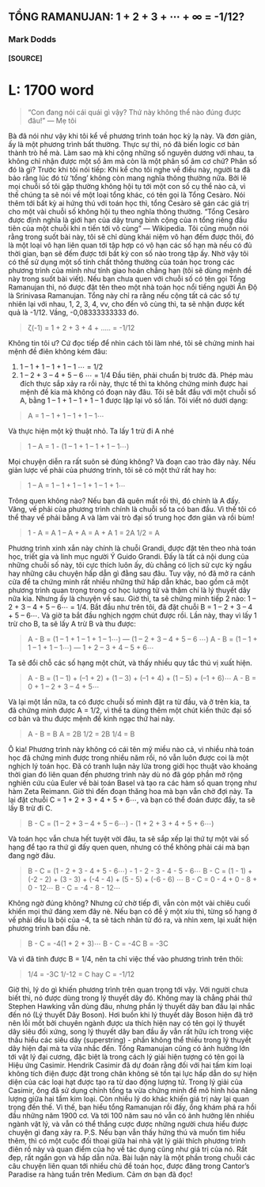 
## TỔNG RAMANUJAN: 1 + 2 + 3 + ⋯ + ∞ = -1/12?
### Mark Dodds
#### [SOURCE]
L: 1700 word
=========
> “Con đang nói cái quái gì vậy? Thứ này không thể nào đúng được đâu!” — Mẹ tôi

Bà đã nói như vậy khi tôi kể về phương trình toán học kỳ lạ này. Và đơn giản, ấy là một phương trình bất thường. Thực sự thì, nó đã biến logic cơ bản thành trò hề mà. Làm sao mà khi cộng những số nguyên dương với nhau, ta không chỉ nhận được một số âm mà còn là một phân số âm cơ chứ? Phân số đó là gì?
Trước khi tôi nói tiếp: Khi kể cho tôi nghe về điều này, người ta đã bảo rằng lúc đó từ ‘tổng’ không còn mang nghĩa thông thường nữa. Bởi lẽ mọi chuỗi số tôi gặp thường không hội tụ tới một con số cụ thể nào cả, vì thế chúng ta sẽ nói về một loại tổng khác, có tên gọi là Tổng Cesàro. Nói thêm tới bất kỳ ai hứng thú với toán học thì, tổng Cesàro sẽ gán các giá trị cho một vài chuỗi số không hội tụ theo nghĩa thông thường. “Tổng Cesàro được định nghĩa là giới hạn của dãy trung bình cộng của n tổng riêng đầu tiên của một chuỗi khi n tiến tới vô cùng” — Wikipedia. Tôi cũng muốn nói rằng trong suốt bài này, tôi sẽ chỉ dùng khái niệm vô hạn đếm được thôi, đó là một loại vô hạn liên quan tới tập hợp có vô hạn các số hạn mà nếu có đủ thời gian, bạn sẽ đếm được tới bất kỳ con số nào trong tập ấy. Nhờ vậy tôi có thể sử dụng một số tính chất thông thường của toán học trong các phương trình của mình như tính giao hoán chẳng hạn (tôi sẽ dùng mệnh đề này trong suốt bài viết).
Nếu bạn chưa quen với chuỗi số có tên gọi Tổng Ramanujan thì, nó được đặt tên theo một nhà toán học nổi tiếng người Ấn Độ là Srinivasa Ramanujan. Tổng này chỉ ra rằng nếu cộng tất cả các số tự nhiên lại với nhau, 1, 2, 3, 4, vv, cho đến vô cùng thì, ta sẽ nhận được kết quả là -1/12. Vầng, -0,08333333333 đó.
> ζ(-1) = 1 + 2 + 3 + 4 + ..... = -1/12

Không tin tôi ư? Cứ đọc tiếp để nhìn cách tôi làm nhé, tôi sẽ chứng minh hai mệnh đề điên không kém đâu:
1. 1 – 1 + 1 – 1 + 1 – 1 ⋯ = 1/2
2. 1 – 2 + 3 – 4 + 5 – 6 ⋯ = 1/4
Đầu tiên, phải chuẩn bị trước đã. Phép màu đích thực sắp xảy ra rồi này, thực tế thì ta không chứng minh được hai mệnh đề kia mà không có đoạn này đâu.
Tôi sẽ bắt đầu với một chuỗi số A, bằng 1 – 1 + 1 – 1 + 1 – 1 được lặp lại vô số lần. Tôi viết nó dưới dạng:
> A = 1 – 1 + 1 – 1 + 1 – 1⋯

Và thực hiện một kỹ thuật nhỏ. Ta lấy 1 trừ đi A nhé
> 1 – A = 1 - (1 – 1 + 1 – 1 + 1 – 1⋯)

Mọi chuyện diễn ra rất suôn sẻ đúng không? Và đoạn cao trào đây này. Nếu giản lược vế phải của phương trình, tôi sẽ có một thứ rất hay ho:
> 1 – A = 1 – 1 + 1 – 1 + 1 – 1 + 1⋯

Trông quen không nào? Nếu bạn đã quên mất rồi thì, đó chính là A đấy. Vâng, vế phải của phương trình chính là chuỗi số ta có ban đầu. Vì thế tôi có thể thay vế phải bằng A và làm vài trò đại số trung học đơn giản và rồi bùm!
> 1 - A = A
> 1 – A + A = A + A
> 1 = 2A
> 1/2 = A

Phương trình xinh xắn này chính là chuỗi Grandi, được đặt tên theo nhà toán học, triết gia và linh mục người Ý Guido Grandi. Đấy là tất cả nội dung của những chuỗi số này, tôi cực thích luôn ấy, dù chẳng có lịch sử cực kỳ ngầu hay những câu chuyện hấp dẫn gì đằng sau đâu. Tuy vậy, nó đã mở ra cánh cửa để ta chứng minh rất nhiều những thứ hấp dẫn khác, bao gồm cả một phương trình quan trọng trong cơ học lượng tử và thậm chí là lý thuyết dây nữa kia. Nhưng ấy là chuyện về sau. Giờ thì, ta sẽ chứng minh tiếp 2 nào: 1 – 2 + 3 – 4 + 5 – 6⋯ = 1/4.
Bắt đầu như trên tôi, đã đặt chuỗi B = 1 – 2 + 3 – 4 + 5 – 6⋯. Và giờ ta bắt đầu nghịch ngợm chút được rồi. Lần này, thay vì lấy 1 trừ cho B, ta sẽ lấy A trừ B và thu được:
> A - B = (1 – 1 + 1 – 1 + 1 – 1⋯) — (1 – 2 + 3 – 4 + 5 – 6 ⋯)
> A - B = (1 – 1 + 1 – 1 + 1 – 1⋯) — 1 + 2 – 3 + 4 – 5 + 6⋯

Ta sẽ đổi chỗ các số hạng một chút, và thấy nhiều quy tắc thú vị xuất hiện.
> A - B = (1 – 1) + (–1 + 2) + (1 – 3) + (–1 + 4) + (1 – 5) + (–1 + 6)⋯
> A - B = 0 + 1 – 2 + 3 – 4 + 5⋯

Và lại một lần nữa, ta có được chuỗi số mình đặt ra từ đầu, và ở trên kia, ta đã chứng minh được A = 1/2, vì thế ta dùng thêm một chút kiến thức đại số cơ bản và thu được mệnh đề kinh ngạc thứ hai này.
> A - B = B
> A = 2B
> 1/2 = 2B
> 1/4 = B

Ô kìa! Phương trình này không có cái tên mỹ miều nào cả, vì nhiều nhà toán học đã chứng minh được trong nhiều năm rồi, nó vẫn luôn được coi là một nghịch lý toán học. Đã có tranh luận nảy lửa trong giới học thuật vào khoảng thời gian đó liên quan đến phương trình này dù nó đã góp phần mở rộng nghiên cứu của Euler về bài toán Basel và tạo ra các hàm số quan trọng như hàm Zeta Reimann.
Giờ thì đến đoạn thăng hoa mà bạn vẫn chờ đợi này. Ta lại đặt chuỗi C = 1 + 2 + 3 + 4 + 5 + 6⋯, và bạn có thể đoán được đấy, ta sẽ lấy B trừ đi C.
> B - C = (1 – 2 + 3 – 4 + 5 – 6⋯) - (1 + 2 + 3 + 4 + 5 + 6⋯)

Và toán học vẫn chưa hết tuyệt vời đâu, ta sẽ sắp xếp lại thứ tự một vài số hạng để tạo ra thứ gì đấy quen quen, nhưng có thể không phải cái mà bạn đang ngờ đâu.
> B - C = (1 - 2 + 3 - 4 + 5 - 6⋯) - 1 - 2 - 3 - 4 - 5 - 6⋯
> B - C = (1 - 1) + (-2 - 2) + (3 - 3) + (-4 - 4) + (5 - 5) + (-6 - 6) ⋯
> B - C = 0 - 4 + 0 - 8 + 0 - 12⋯
> B - C = -4 - 8 - 12⋯

Không ngờ đúng không? Nhưng cứ chờ tiếp đi, vẫn còn một vài chiêu cuối khiến mọi thứ đáng xem đây nè. Nếu bạn có để ý một xíu thì, từng số hạng ở vế phải đều là bội của -4, ta sẽ tách nhân tử đó ra, và nhìn xem, lại xuất hiện phương trình ban đầu nè.
> B - C = -4(1 + 2 + 3)⋯
> B - C = -4C
> B = -3C

Và vì đã tính được B = 1/4, nên ta chỉ việc thế vào phương trình trên thôi:
> 1/4 = -3C
> 1/-12 = C hay C = -1/12

Giờ thì, lý do gì khiến phương trình trên quan trọng tới vậy. Với người chưa biết thì, nó được dùng trong lý thuyết dây đó. Không may là chẳng phải thứ Stephen Hawking vẫn dùng đâu, nhưng phần lý thuyết dây ban đầu lại nhắc đến nó (Lý thuyết Dây Boson). Hơi buồn khi lý thuyết dây Boson hiện đã trở nên lỗi mốt bởi chuyên ngành được ưa thích hiện nay có tên gọi lý thuyết dây siêu đối xứng, song lý thuyết dây ban đầu ấy vẫn rất hữu ích trong việc thấu hiểu các siêu dây (superstring) - phần không thể thiếu trong lý thuyết dây hiện đại mà ta vừa nhắc đến.
Tổng Ramanujan cũng có ảnh hưởng lớn tới vật lý đại cương, đặc biệt là trong cách lý giải hiện tượng có tên gọi là Hiệu ứng Casimir. Hendrik Casimir đã dự đoán rằng đối với hai tấm kim loại không tích điện được đặt trong chân không sẽ tồn tại lực hấp dẫn do sự hiện diện của các loại hạt được tạo ra từ dao động lượng tử. Trong lý giải của Casimir, ông đã sử dụng chính tổng ta vừa chứng minh để mô hình hóa năng lượng giữa hai tấm kim loại. Còn nhiều lý do khác khiến giá trị này lại quan trọng đến thế.
Vì thế, bạn hiểu tổng Ramanujan rồi đấy, ổng khám phá ra hồi đầu những năm 1900 cơ. Và tới 100 năm sau nó vẫn có ảnh hưởng lên nhiều ngành vật lý, và vẫn có thể thắng cược được những người chưa hiểu được chuyện gì đang xảy ra.
P.S. Nếu bạn vẫn thấy hứng thú và muốn tìm hiểu thêm, thì có một cuộc đối thoại giữa hai nhà vật lý giải thích phương trình điên rồ này và quan điểm của họ về tác dụng cũng như giá trị của nó. Rất đẹp, rất ngắn gọn và hấp dẫn nữa.
Bài luận này là một phần trong chuỗi các câu chuyện liên quan tới nhiều chủ đề toán học, được đăng trong Cantor’s Paradise ra hàng tuần trên Medium. Cảm ơn bạn đã đọc!
